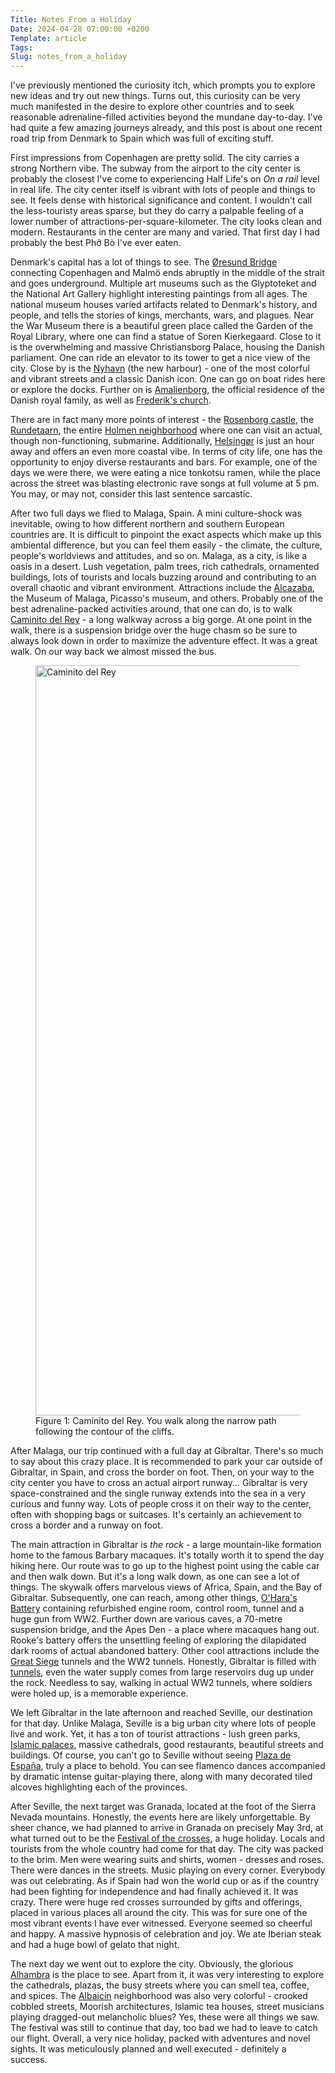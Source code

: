 ```yaml
---
Title: Notes From a Holiday
Date: 2024-04-28 07:00:00 +0200
Template: article
Tags:
Slug: notes_from_a_holiday
---
```


I've previously mentioned the curiosity itch, which prompts you to explore new ideas and try out new things. Turns out, this curiosity can be very much manifested in the desire to explore other countries and to seek reasonable adrenaline-filled activities beyond the mundane day-to-day. I've had quite a few amazing journeys already, and this post is about one recent road trip from Denmark to Spain which was full of exciting stuff.

First impressions from Copenhagen are pretty solid. The city carries a strong Northern vibe. The subway from the airport to the city center is probably the closest I've come to experiencing Half Life's on *On a rail* level in real life. The city center itself is vibrant with lots of people and things to see. It feels dense with historical significance and content.  I wouldn't call the less-touristy areas sparse, but they do carry a palpable feeling of a lower number of attractions-per-square-kilometer. The city looks clean and modern. Restaurants in the center are many and varied. That first day I had probably the best Phở Bò I've ever eaten.

Denmark's capital has a lot of things to see. The [Øresund Bridge](https://en.wikipedia.org/wiki/%C3%98resund_Bridge) connecting Copenhagen and Malmö ends abruptly in the middle of the strait and goes underground. Multiple art museums such as the Glyptoteket and the National Art Gallery highlight interesting paintings from all ages. The national museum houses varied artifacts related to Denmark's history, and people, and tells the stories of kings, merchants, wars, and plagues. Near the War Museum there is a beautiful green place called the Garden of the Royal Library, where one can find a statue of Soren Kierkegaard. Close to it is the overwhelming and massive Christiansborg Palace, housing the Danish parliament. One can ride an elevator to its tower to get a nice view of the city. Close by is the [Nyhavn](https://en.wikipedia.org/wiki/Nyhavn) (the new harbour) - one of the most colorful and vibrant streets and a classic Danish icon. One can go on boat rides here or explore the docks. Further on is [Amalienborg](https://en.wikipedia.org/wiki/Amalienborg), the official residence of the Danish royal family, as well as [Frederik's church](https://en.wikipedia.org/wiki/Frederik%27s_Church).

There are in fact many more points of interest - the [Rosenborg castle](https://en.wikipedia.org/wiki/Rosenborg_Castle), the [Rundetaarn](https://en.wikipedia.org/wiki/Rundetaarn), the entire [Holmen neighborhood](https://en.wikipedia.org/wiki/Holmen,_Copenhagen) where one can visit an actual, though non-functioning, submarine. Additionally, [Helsingør](https://en.wikipedia.org/wiki/Helsing%C3%B8r) is just an hour away and offers an even more coastal vibe. In terms of city life, one has the opportunity to enjoy diverse restaurants and bars. For example, one of the days we were there, we were eating a nice tonkotsu ramen, while the place across the street was blasting electronic rave songs at full volume at 5 pm. You may, or may not, consider this last sentence sarcastic.

After two full days we flied to Malaga, Spain. A mini culture-shock was inevitable, owing to how different northern and southern European countries are. It is difficult to pinpoint the exact aspects which make up this ambiental difference, but you can feel them easily - the climate, the culture, people's worldviews and attitudes, and so on. Malaga, as a city, is like a oasis in a desert. Lush vegetation, palm trees, rich cathedrals, ornamented buildings, lots of tourists and locals buzzing around and contributing to an overall chaotic and vibrant environment. Attractions include the [Alcazaba](https://en.wikipedia.org/wiki/Alcazaba_of_M%C3%A1laga), the Museum of Malaga, Picasso's museum, and others. Probably one of the best adrenaline-packed activities around, that one can do, is to walk [Caminito del Rey](https://en.wikipedia.org/wiki/Caminito_del_Rey) - a long walkway across a big gorge. At one point in the walk, there is a suspension bridge over the huge chasm so be sure to always look down in order to maximize the adventure effect. It was a great walk. On our way back we almost missed the bus.

<figure>
    <img class='img' src="/images/caminito.JPG" alt="Caminito del Rey" width="1200">
    <figcaption>Figure 1: Caminito del Rey. You walk along the narrow path following the contour of the cliffs. </figcaption>
</figure>


After Malaga, our trip continued with a full day at Gibraltar. There's so much to say about this crazy place. It is recommended to park your car outside of Gibraltar, in Spain, and cross the border on foot. Then, on your way to the city center you have to cross an actual airport runway... Gibraltar is very space-constrained and the single runway extends into the sea in a very curious and funny way. Lots of people cross it on their way to the center, often with shopping bags or suitcases. It's certainly an achievement to cross a border and a runway on foot.

The main attraction in Gibraltar is *the rock* - a large mountain-like formation home to the famous Barbary macaques. It's totally worth it to spend the day hiking here. Our route was to go up to the highest point using the cable car and then walk down. But it's a long walk down, as one can see a lot of things. The skywalk offers marvelous views of Africa, Spain, and the Bay of Gibraltar. Subsequently, one can reach, among other things, [O'Hara's Battery](https://en.wikipedia.org/wiki/O%27Hara%27s_Battery) containing refurbished engine room, control room, tunnel and a huge gun from WW2. Further down are various caves, a 70-metre suspension bridge, and the Apes Den - a place where macaques hang out. Rooke's battery offers the unsettling feeling of exploring the dilapidated dark rooms of actual abandoned battery. Other cool attractions include the [Great Siege](https://en.wikipedia.org/wiki/Great_Siege_of_Gibraltar) tunnels and the WW2 tunnels. Honestly, Gibraltar is filled with [tunnels](https://en.wikipedia.org/wiki/Tunnels_of_Gibraltar), even the water supply comes from large reservoirs dug up under the rock. Needless to say, walking in actual WW2 tunnels, where soldiers were holed up, is a memorable experience.

We left Gibraltar in the late afternoon and reached Seville, our destination for that day. Unlike Malaga, Seville is a big urban city where lots of people live and work. Yet, it has a ton of tourist attractions - lush green parks, [Islamic palaces](https://en.wikipedia.org/wiki/Alc%C3%A1zar_of_Seville), massive cathedrals, good restaurants, beautiful streets and buildings. Of course, you can't go to Seville without seeing [Plaza de España](https://en.wikipedia.org/wiki/Plaza_de_Espa%C3%B1a,_Seville), truly a place to behold. You can see flamenco dances accompanied by dramatic intense guitar-playing there, along with many decorated tiled alcoves highlighting each of the provinces.

After Seville, the next target was Granada, located at the foot of the Sierra Nevada mountains. Honestly, the events here are likely unforgettable. By sheer chance, we had planned to arrive in Granada on precisely May 3rd, at what turned out to be the [Festival of the crosses](https://en.wikipedia.org/wiki/Fiesta_de_las_Cruces#Spain), a huge holiday. Locals and tourists from the whole country had come for that day. The city was packed to the brim. Men were wearing suits and shirts, women - dresses and roses. There were dances in the streets. Music playing on every corner. Everybody was out celebrating. As if Spain had won the world cup or as if the country had been fighting for independence and had finally achieved it. It was crazy. There were huge red crosses surrounded by gifts and offerings, placed in various places all around the city. This was for sure one of the most vibrant events I have ever witnessed. Everyone seemed so cheerful and happy. A massive hypnosis of celebration and joy. We ate Iberian steak and had a huge bowl of gelato that night.

The next day we went out to explore the city. Obviously, the glorious [Alhambra](https://en.wikipedia.org/wiki/Alhambra) is the place to see. Apart from it, it was very interesting to explore the cathedrals, plazas, the busy streets where you can smell tea, coffee, and spices. The [Albaicín](https://en.wikipedia.org/wiki/Albaic%C3%ADn) neighborhood was also very colorful - crooked cobbled streets, Moorish architectures, Islamic tea houses, street musicians playing dragged-out melancholic blues? Yes, these were all things we saw. The festival was still to continue that day, too bad we had to leave to catch our flight. Overall, a very nice holiday, packed with adventures and novel sights. It was meticulously planned and well executed - definitely a success.


